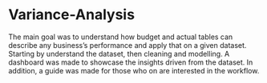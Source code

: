 # Variance-Analysis
The main goal was to understand how budget and actual tables can describe any business’s performance and apply that on a given dataset. Starting by understand the dataset, then cleaning and modelling. A dashboard was made to showcase the insights driven from the dataset. In addition, a guide was made for those who on are interested in the workflow.
